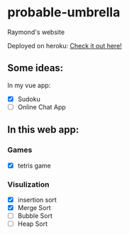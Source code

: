 # probable-umbrella
Raymond's website

Deployed on heroku: [Check it out here!](http://probabe-umbrella.herokuapp.com)

## Some ideas:
In my vue app:
- [X] Sudoku
- [ ] Online Chat App

## In this web app:
### Games
- [X] tetris game

### Visulization
- [X] insertion sort
- [X] Merge Sort
- [ ] Bubble Sort
- [ ] Heap Sort
